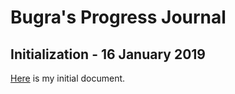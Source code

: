 # Bugra's Progress Journal

## Initialization - 16 January 2019 

[Here](bugra_homework_0.html) is my initial document.

